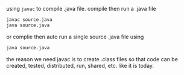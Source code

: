 using `javac` to compile .java file.
compile then run a .java file
```sh
javac source.java
java source.java
```

or complie then auto run a single source .java file using
```sh
java source.java
```

the reason we need javac is to create .class files so that code can be created, 
tested, distributed, run, shared, etc. like it is today.
